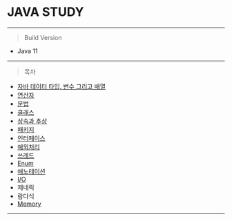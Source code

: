 # JAVA STUDY

---

> Build Version
- Java 11

---

> 목차
- [자바 데이터 타입, 변수 그리고 배열](https://github.com/chaeheedongs/JavaBasic/blob/master/mkdwn/00_variable.md)
- [연산자](https://github.com/chaeheedongs/JavaBasic/blob/master/mkdwn/01_operator.md)
- [문법](https://github.com/chaeheedongs/JavaBasic/blob/master/mkdwn/02_syntax.md)
- [클래스](https://github.com/chaeheedongs/JavaBasic/blob/master/mkdwn/03_class.md)
- [상속과 추상](https://github.com/chaeheedongs/JavaBasic/blob/master/mkdwn/04_subclass.md)
- [패키지](https://github.com/chaeheedongs/JavaBasic/blob/master/mkdwn/05_package.md)
- [인터페이스](https://github.com/chaeheedongs/JavaBasic/blob/master/mkdwn/06_interface.md)
- [예외처리](https://github.com/chaeheedongs/JavaBasic/blob/master/mkdwn/07_exception.md)
- [쓰레드](https://github.com/chaeheedongs/JavaBasic/blob/master/mkdwn/08_thread.md)
- [Enum](https://github.com/chaeheedongs/JavaBasic/blob/master/mkdwn/09_enum.md)
- [애노테이션](https://github.com/chaeheedongs/JavaBasic/blob/master/mkdwn/10_annotation.md)
- [I/O](https://github.com/chaeheedongs/JavaBasic/blob/master/mkdwn/11_iostream.md)
- 제네릭
- 람다식
- [Memory](https://github.com/chaeheedongs/JavaBasic/blob/master/mkdwn/12_jvm_memory.md)

---
